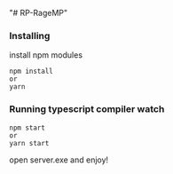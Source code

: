 "# RP-RageMP" 

### Installing

install npm modules

```
npm install
or
yarn
```


### Running typescript compiler watch

```
npm start
or
yarn start
```

open server.exe and enjoy!

